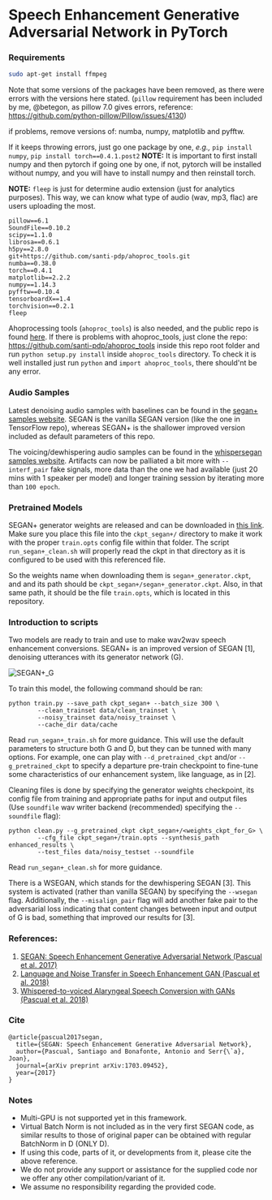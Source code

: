 # Speech Enhancement Generative Adversarial Network in PyTorch

### Requirements

```bash
sudo apt-get install ffmpeg
```


Note that some versions of the packages have been removed, as there were errors with the versions here stated. (`pillow` requirement has been included by me, @betegon, as pillow 7.0 gives errors, reference: https://github.com/python-pillow/Pillow/issues/4130)

if problems, remove versions of: numba, numpy, matplotlib and pyfftw.

If it keeps throwing errors, just go one package by one, _e.g.,_ `pip install numpy`, `pip install torch==0.4.1.post2` **NOTE:** It is important to first install numpy and then pytorch if going one by one, if not, pytorch will be installed without numpy, and you will have to install numpy and then reinstall torch.

**NOTE:** `fleep` is just for determine audio extension (just for analytics purposes). This way, we can know what type of audio (wav, mp3, flac) are users uploading the most.
```
pillow==6.1
SoundFile==0.10.2
scipy==1.1.0
librosa==0.6.1
h5py==2.8.0
git+https://github.com/santi-pdp/ahoproc_tools.git
numba==0.38.0
torch==0.4.1
matplotlib==2.2.2
numpy==1.14.3
pyfftw==0.10.4
tensorboardX==1.4
torchvision==0.2.1
fleep
```
Ahoprocessing tools (`ahoproc_tools`) is also needed, and the public repo is found [here](git@github.com:santi-pdp/ahoproc_tools.git). If there is problems with ahoproc_tools, just clone the repo: https://github.com/santi-pdp/ahoproc_tools inside this repo root folder and run `python setup.py install` inside `ahoproc_tools` directory. To check it is well installed just run `python` and `import ahoproc_tools`, there should'nt be any error.

### Audio Samples

Latest denoising audio samples with baselines can be found in the [segan+ samples website](http://veu.talp.cat/seganp/). SEGAN is the vanilla SEGAN version (like the one in TensorFlow repo), whereas SEGAN+ is the shallower improved version included as default parameters of this repo.

The voicing/dewhispering audio samples can be found in the [whispersegan samples website](http://veu.talp.cat/whispersegan). Artifacts can now be palliated a bit more with `--interf_pair` fake signals, more data than the one we had available (just 20 mins with 1 speaker per model) and longer training session by iterating more than `100 epoch`.

### Pretrained Models

SEGAN+ generator weights are released and can be downloaded in [this link](http://veu.talp.cat/seganp/release_weights/segan+_generator.ckpt). Make sure you place this file into the `ckpt_segan+/` directory to make it work with the proper `train.opts` config file within that folder. The script `run_segan+_clean.sh` will properly read the ckpt in that directory as it is configured to be used with this referenced file.

So the weights name when downloading them is  `segan+_generator.ckpt`, and and its path should be `ckpt_segan+/segan+_generator.ckpt`. Also, in  that same path, it should be the file `train.opts`, which is located in this repository.



### Introduction to scripts

Two models are ready to train and use to make wav2wav speech enhancement conversions. SEGAN+ is an
improved version of SEGAN [1], denoising utterances with its generator network (G).

![SEGAN+_G](assets/segan+.png)

To train this model, the following command should be ran:

```
python train.py --save_path ckpt_segan+ --batch_size 300 \
		--clean_trainset data/clean_trainset \
		--noisy_trainset data/noisy_trainset \
		--cache_dir data/cache
```

Read `run_segan+_train.sh` for more guidance. This will use the default parameters to structure both G and D, but they can be tunned with many options. For example, one can play with `--d_pretrained_ckpt` and/or `--g_pretrained_ckpt` to specify a departure pre-train checkpoint to fine-tune some characteristics of our enhancement system, like language, as in [2].

Cleaning files is done by specifying the generator weights checkpoint, its config file from training and appropriate paths for input and output files (Use `soundfile` wav writer backend (recommended) specifying the `--soundfile` flag):

```
python clean.py --g_pretrained_ckpt ckpt_segan+/<weights_ckpt_for_G> \
		--cfg_file ckpt_segan+/train.opts --synthesis_path enhanced_results \
		--test_files data/noisy_testset --soundfile
```

Read `run_segan+_clean.sh` for more guidance.

There is a WSEGAN, which stands for the dewhispering SEGAN [3]. This system is activated (rather than vanilla SEGAN) by specifying the `--wsegan` flag. Additionally, the `--misalign_pair` flag will add another fake pair to the adversarial loss indicating that content changes between input and output of G is bad, something that improved our results for [3].

### References:

1. [SEGAN: Speech Enhancement Generative Adversarial Network (Pascual et al. 2017)](https://arxiv.org/abs/1703.09452)
2. [Language and Noise Transfer in Speech Enhancement GAN (Pascual et al. 2018)](https://arxiv.org/abs/1712.06340)
3. [Whispered-to-voiced Alaryngeal Speech Conversion with GANs (Pascual et al. 2018)](https://arxiv.org/abs/1808.10687)

### Cite

```
@article{pascual2017segan,
  title={SEGAN: Speech Enhancement Generative Adversarial Network},
  author={Pascual, Santiago and Bonafonte, Antonio and Serr{\`a}, Joan},
  journal={arXiv preprint arXiv:1703.09452},
  year={2017}
}
```

### Notes

* Multi-GPU is not supported yet in this framework.
* Virtual Batch Norm is not included as in the very first SEGAN code, as similar results to those of original paper can be obtained with regular BatchNorm in D (ONLY D).
* If using this code, parts of it, or developments from it, please cite the above reference.
* We do not provide any support or assistance for the supplied code nor we offer any other compilation/variant of it.
* We assume no responsibility regarding the provided code.
